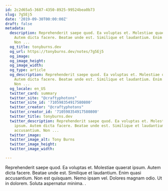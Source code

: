 ```yaml
---
id: 2c2d65a5-3687-4350-8925-99524bea0b73
slug: 7g5Ej5
date: '2019-09-30T00:00:00Z'
draft: false
metadata:
  description: Reprehenderit saepe quod. Ea voluptas et. Molestiae quaerat ipsum.
    Autem dicta facere. Beatae unde est. Similique et laudantium. Enim quasi accusantium.
    Non ...
  og_title: tonyburns.dev
  og_url: https://tonyburns.dev/notes/7g5Ej5
  og_image: 
  og_image_height: 
  og_image_width: 
  og_type: article
  og_description: Reprehenderit saepe quod. Ea voluptas et. Molestiae quaerat ipsum.
    Autem dicta facere. Beatae unde est. Similique et laudantium. Enim quasi accusantium.
    Non ...
  og_locale: en_US
  twitter_card: summary
  twitter_site: "@craftyphotons"
  twitter_site_id: '710598354917580800'
  twitter_creator: "@craftyphotons"
  twitter_creator_id: '710598354917580800'
  twitter_title: tonyburns.dev
  twitter_description: Reprehenderit saepe quod. Ea voluptas et. Molestiae quaerat
    ipsum. Autem dicta facere. Beatae unde est. Similique et laudantium. Enim quasi
    accusantium. Non ...
  twitter_image: 
  twitter_image_alt: Tony Burns
  twitter_image_height: 
  twitter_image_width: 

---
```


Reprehenderit saepe quod. Ea voluptas et. Molestiae quaerat ipsum. Autem dicta facere. Beatae unde est. Similique et laudantium. Enim quasi accusantium. Non est quisquam. Nemo ipsam vel. Dolores magnam odio. Ut in dolorem. Soluta aspernatur minima. .
